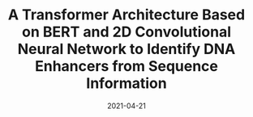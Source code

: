---
title: "A Transformer Architecture Based on BERT and 2D Convolutional Neural Network to Identify DNA Enhancers from Sequence Information"
collection: talks
type: "Seminar Talk"
permalink: /talks/2021-04-21-talk-5
venue: "Institute of Information Systems and Applications, National Tsing Hua University"
date: 2021-04-21
location: "Hsinchu, Taiwan"
---